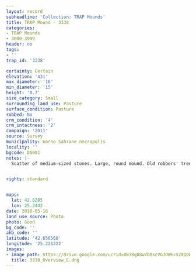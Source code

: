```yaml
---
layout: record
subheadline: 'Collection: TRAP Mounds'
title: TRAP Mound - 3338
categories:
- TRAP Mounds
- 3000-3999
header: no
tags:
- ''
trap_id: '3338'

certainty: Certain
elevation: '431'
max_diameter: '16'
min_diameter: '15'
height: '0.7'
size_category: Small
surrounding_land_use: Pasture
surface_condition: Pasture
robbed: No
crm_condition: '4'
crm_intactness: '2'
campaign: '2011'
source: Survey
municipality: Gorno Sahrane necropolis
locality: ''
bgcode: DS001
notes: |-
  Scatter of medium-sized stones. Large, round mound. Old robbers' trench's.


rights: standard


maps:
  lat: 42.6285
  lon: 25.2442
date: 2018-05-16
land_use_source: Photo
photo: Good
bg_code: ''
akb_code: ''
latitude: '42.656568'
longitude: '25.221222'
images:
- image_path: https://drive.google.com/uc?id=0B3Rg88wZDQscVGJDWEc5ZXQ0bGM
  title: 3338_Overview_E.dng
---
```

